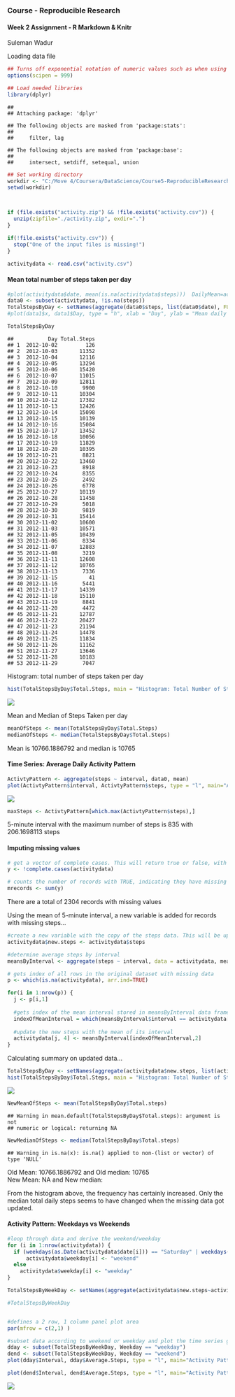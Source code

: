 
### Course - Reproducible Research
#### Week 2 Assignment - R Markdown & Knitr
Suleman Wadur 


Loading data file 

```r
## Turns off exponential notation of numeric values such as when using the mean function
options(scipen = 999)

## Load needed libraries
library(dplyr)
```

```
## 
## Attaching package: 'dplyr'
```

```
## The following objects are masked from 'package:stats':
## 
##     filter, lag
```

```
## The following objects are masked from 'package:base':
## 
##     intersect, setdiff, setequal, union
```

```r
## Set working directory
workdir <- "C:/Move 4/Coursera/DataScience/Course5-ReproducibleResearch/Week2/Assignment/RepData_PeerAssessment1"
setwd(workdir)



if (file.exists("activity.zip") && !file.exists("activity.csv")) {
  unzip(zipfile="./activity.zip", exdir=".")
}

if(!file.exists("activity.csv")) {
  stop("One of the input files is missing!")
}

activitydata <- read.csv("activity.csv")
```
  
  
  
#### Mean total number of steps taken per day

```r
#plot(activitydata$date, mean(is.na(activitydata$steps)))  DailyMean=activitydata$steps
data0 <- subset(activitydata, !is.na(steps))
TotalStepsByDay <- setNames(aggregate(data0$steps, list(data0$date), FUN=sum), c("Day", "Total.Steps"))
#plot(data1$x, data1$Day, type = "h", xlab = "Day", ylab = "Mean daily steps", main = "Average total steps per day")

TotalStepsByDay
```

```
##           Day Total.Steps
## 1  2012-10-02         126
## 2  2012-10-03       11352
## 3  2012-10-04       12116
## 4  2012-10-05       13294
## 5  2012-10-06       15420
## 6  2012-10-07       11015
## 7  2012-10-09       12811
## 8  2012-10-10        9900
## 9  2012-10-11       10304
## 10 2012-10-12       17382
## 11 2012-10-13       12426
## 12 2012-10-14       15098
## 13 2012-10-15       10139
## 14 2012-10-16       15084
## 15 2012-10-17       13452
## 16 2012-10-18       10056
## 17 2012-10-19       11829
## 18 2012-10-20       10395
## 19 2012-10-21        8821
## 20 2012-10-22       13460
## 21 2012-10-23        8918
## 22 2012-10-24        8355
## 23 2012-10-25        2492
## 24 2012-10-26        6778
## 25 2012-10-27       10119
## 26 2012-10-28       11458
## 27 2012-10-29        5018
## 28 2012-10-30        9819
## 29 2012-10-31       15414
## 30 2012-11-02       10600
## 31 2012-11-03       10571
## 32 2012-11-05       10439
## 33 2012-11-06        8334
## 34 2012-11-07       12883
## 35 2012-11-08        3219
## 36 2012-11-11       12608
## 37 2012-11-12       10765
## 38 2012-11-13        7336
## 39 2012-11-15          41
## 40 2012-11-16        5441
## 41 2012-11-17       14339
## 42 2012-11-18       15110
## 43 2012-11-19        8841
## 44 2012-11-20        4472
## 45 2012-11-21       12787
## 46 2012-11-22       20427
## 47 2012-11-23       21194
## 48 2012-11-24       14478
## 49 2012-11-25       11834
## 50 2012-11-26       11162
## 51 2012-11-27       13646
## 52 2012-11-28       10183
## 53 2012-11-29        7047
```
  
Histogram: total number of steps taken per day

```r
hist(TotalStepsByDay$Total.Steps, main = "Histogram: Total Number of Steps per Day", col = "lightblue", xlab = "Total Steps per day" )
```

![](ActivityMonitoring_files/figure-html/HistogramTotalSteps-1.png)<!-- -->

Mean and Median of Steps Taken per day

```r
meanOfSteps <- mean(TotalStepsByDay$Total.Steps)
medianOfSteps <- median(TotalStepsByDay$Total.Steps)
```
Mean is 10766.1886792 and median is 10765  
  
  
#### Time Series: Average Daily Activity Pattern

```r
ActivtyPattern <- aggregate(steps ~ interval, data0, mean)
plot(ActivtyPattern$interval, ActivtyPattern$steps, type = "l", main="Average Daily Activity Pattern", ylab = "Average Daily Steps", xlab = "5-minute Interval")
```

![](ActivityMonitoring_files/figure-html/AverageDailyActivityPattern-1.png)<!-- -->

```r
maxSteps <- ActivtyPattern[which.max(ActivtyPattern$steps),]
```
5-minute interval with the maximum number of steps is 835 with 206.1698113 steps



#### Imputing missing values

```r
# get a vector of complete cases. This will return true or false, with rows having missing values as TRUE
y <- !complete.cases(activitydata)

# counts the number of records with TRUE, indicating they have missing records.
mrecords <- sum(y)
```
There are a total of 2304 records with missing values
  
  
Using the mean of 5-minute interval, a new variable is added for records with missing steps...

```r
#create a new variable with the copy of the steps data. This will be updated in the function below
activitydata$new.steps <- activitydata$steps

#determine average steps by interval
meansByInterval <- aggregate(steps ~ interval, data = activitydata, mean)

# gets index of all rows in the original dataset with missing data
p <- which(is.na(activitydata), arr.ind=TRUE)

for(i in 1:nrow(p)) {
  j <- p[i,1]
  
  #gets index of the mean interval stored in meansByInterval data frame
  indexOfMeanInterval = which(meansByInterval$interval == activitydata[i,3])
  
  #update the new steps with the mean of its interval
  activitydata[j, 4] <- meansByInterval[indexOfMeanInterval,2]
}
```


Calculating summary on updated data...

```r
TotalStepsByDay <- setNames(aggregate(activitydata$new.steps, list(activitydata$date), FUN=sum), c("Day", "Total.Steps"))
hist(TotalStepsByDay$Total.Steps, main = "Histogram: Total Number of Steps per Day: Missing Data corrected", col = "lightblue", xlab = "Total Steps per day" )
```

![](ActivityMonitoring_files/figure-html/HistogramStepsUpdated-1.png)<!-- -->


```r
NewMeanOfSteps <- mean(TotalStepsByDay$Total.steps)
```

```
## Warning in mean.default(TotalStepsByDay$Total.steps): argument is not
## numeric or logical: returning NA
```

```r
NewMedianOfSteps <- median(TotalStepsByDay$Total.steps)
```

```
## Warning in is.na(x): is.na() applied to non-(list or vector) of type 'NULL'
```
Old Mean: 10766.1886792 and Old median: 10765  
New Mean: NA and New median:   

From the histogram above, the frequency has certainly increased. Only the median total daily steps seems to have changed when the missing data got updated.  


#### Activity Pattern: Weekdays vs Weekends

```r
#loop through data and derive the weekend/weekday
for (i in 1:nrow(activitydata)) {
  if (weekdays(as.Date(activitydata$date[i])) == "Saturday" | weekdays(as.Date(activitydata$date[i])) == "Sunday")
      activitydata$weekday[i] <- "weekend"
  else
    activitydata$weekday[i] <- "weekday"
}

TotalStepsByWeekDay <- setNames(aggregate(activitydata$new.steps~activitydata$weekday+activitydata$interval, list(activitydata$weekday), FUN=mean), c("Weekday", "Interval", "Average.Steps"))

#TotalStepsByWeekDay


#defines a 2 row, 1 column panel plot area
par(mfrow = c(2,1) )

#subset data according to weekend or weekday and plot the time series graph
dday <- subset(TotalStepsByWeekDay, Weekday == "weekday")
dend <- subset(TotalStepsByWeekDay, Weekday == "weekend")
plot(dday$Interval, dday$Average.Steps, type = "l", main="Activity Pattern - Weekday", ylab = "Average number of Steps", xlab = "5-minute Interval", col = "lightblue" )

plot(dend$Interval, dend$Average.Steps, type = "l", main="Activity Pattern - weekend", ylab = "Average number of Steps", xlab = "5-minute Interval", col = "lightblue")
```

![](ActivityMonitoring_files/figure-html/WeekDayPattern-1.png)<!-- -->

